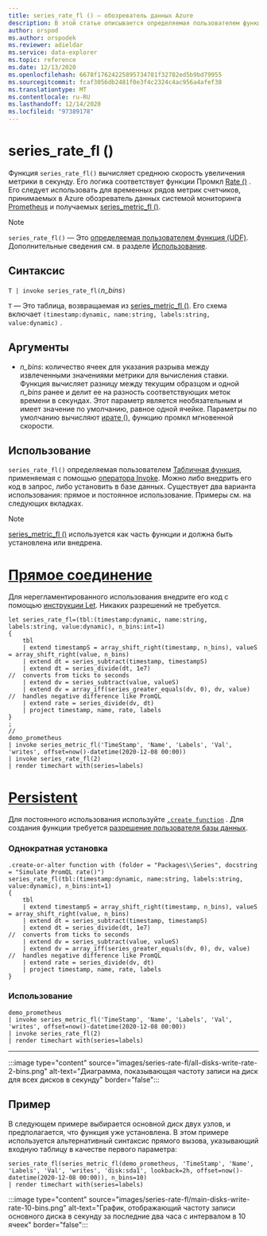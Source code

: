 ```yaml
---
title: series_rate_fl () — обозреватель данных Azure
description: В этой статье описывается определяемая пользователем функция series_rate_fl () в Azure обозреватель данных.
author: orspod
ms.author: orspodek
ms.reviewer: adieldar
ms.service: data-explorer
ms.topic: reference
ms.date: 12/13/2020
ms.openlocfilehash: 6678f17624225895734781f32782ed5b9bd79955
ms.sourcegitcommit: fcaf3056db2481f0e3f4c2324c4ac956a4afef38
ms.translationtype: MT
ms.contentlocale: ru-RU
ms.lasthandoff: 12/14/2020
ms.locfileid: "97389178"
---
```

# <a name="series_rate_fl"></a>series_rate_fl ()


Функция `series_rate_fl()` вычисляет среднюю скорость увеличения метрики в секунду. Его логика соответствует функции Промкл [Rate ()](https://prometheus.io/docs/prometheus/latest/querying/functions/#rate) . Его следует использовать для временных рядов метрик счетчиков, принимаемых в Azure обозреватель данных системой мониторинга [Prometheus](https://prometheus.io/) и получаемых [series_metric_fl ()](series-metric-fl.md).

> [!NOTE]
>`series_rate_fl()` — Это [определяемая пользователем функция (UDF)](../query/functions/user-defined-functions.md). Дополнительные сведения см. в разделе [Использование](#usage).

## <a name="syntax"></a>Синтаксис

`T | invoke series_rate_fl(`*n_bins*`)`

`T` — Это таблица, возвращаемая из [series_metric_fl ()](series-metric-fl.md). Его схема включает `(timestamp:dynamic, name:string, labels:string, value:dynamic)` .

## <a name="arguments"></a>Аргументы

* *n_bins*: количество ячеек для указания разрыва между извлеченными значениями метрики для вычисления ставки. Функция вычисляет разницу между текущим образцом и одной *n_bins* ранее и делит ее на разность соответствующих меток времени в секундах. Этот параметр является необязательным и имеет значение по умолчанию, равное одной ячейке. Параметры по умолчанию вычисляют [ирате ()](https://prometheus.io/docs/prometheus/latest/querying/functions/#irate), функцию промкл мгновенной скорости.

## <a name="usage"></a>Использование

`series_rate_fl()` определяемая пользователем [Табличная функция](../query/functions/user-defined-functions.md#tabular-function), применяемая с помощью [оператора Invoke](../query/invokeoperator.md). Можно либо внедрить его код в запрос, либо установить в базе данных. Существует два варианта использования: прямое и постоянное использование. Примеры см. на следующих вкладках.

> [!NOTE]
> [series_metric_fl ()](series-metric-fl.md) используется как часть функции и должна быть установлена или внедрена.

# <a name="ad-hoc"></a>[Прямое соединение](#tab/adhoc)

Для нерегламентированного использования внедрите его код с помощью [инструкции Let](../query/letstatement.md). Никаких разрешений не требуется.

<!-- csl: https://help.kusto.windows.net:443/Samples -->
```kusto
let series_rate_fl=(tbl:(timestamp:dynamic, name:string, labels:string, value:dynamic), n_bins:int=1)
{
    tbl
    | extend timestampS = array_shift_right(timestamp, n_bins), valueS = array_shift_right(value, n_bins)
    | extend dt = series_subtract(timestamp, timestampS)
    | extend dt = series_divide(dt, 1e7)                              //  converts from ticks to seconds
    | extend dv = series_subtract(value, valueS)
    | extend dv = array_iff(series_greater_equals(dv, 0), dv, value)  //  handles negative difference like PromQL
    | extend rate = series_divide(dv, dt)
    | project timestamp, name, rate, labels
}
;
//
demo_prometheus
| invoke series_metric_fl('TimeStamp', 'Name', 'Labels', 'Val', 'writes', offset=now()-datetime(2020-12-08 00:00))
| invoke series_rate_fl(2)
| render timechart with(series=labels)
```

# <a name="persistent"></a>[Persistent](#tab/persistent)

Для постоянного использования используйте [`.create function`](../management/create-function.md) . Для создания функции требуется [разрешение пользователя базы данных](../management/access-control/role-based-authorization.md).

### <a name="one-time-installation"></a>Однократная установка

<!-- csl: https://help.kusto.windows.net:443/Samples -->
```kusto
.create-or-alter function with (folder = "Packages\\Series", docstring = "Simulate PromQL rate()")
series_rate_fl(tbl:(timestamp:dynamic, name:string, labels:string, value:dynamic), n_bins:int=1)
{
    tbl
    | extend timestampS = array_shift_right(timestamp, n_bins), valueS = array_shift_right(value, n_bins)
    | extend dt = series_subtract(timestamp, timestampS)
    | extend dt = series_divide(dt, 1e7)                              //  converts from ticks to seconds
    | extend dv = series_subtract(value, valueS)
    | extend dv = array_iff(series_greater_equals(dv, 0), dv, value)  //  handles negative difference like PromQL
    | extend rate = series_divide(dv, dt)
    | project timestamp, name, rate, labels
}
```

### <a name="usage"></a>Использование

<!-- csl: https://help.kusto.windows.net:443/Samples -->
```kusto
demo_prometheus
| invoke series_metric_fl('TimeStamp', 'Name', 'Labels', 'Val', 'writes', offset=now()-datetime(2020-12-08 00:00))
| invoke series_rate_fl(2)
| render timechart with(series=labels)
```

---

:::image type="content" source="images/series-rate-fl/all-disks-write-rate-2-bins.png" alt-text="Диаграмма, показывающая частоту записи на диск для всех дисков в секунду" border="false":::

## <a name="example"></a>Пример

В следующем примере выбирается основной диск двух узлов, и предполагается, что функция уже установлена. В этом примере используется альтернативный синтаксис прямого вызова, указывающий входную таблицу в качестве первого параметра:
    
<!-- csl: https://help.kusto.windows.net:443/Samples -->
```kusto
series_rate_fl(series_metric_fl(demo_prometheus, 'TimeStamp', 'Name', 'Labels', 'Val', 'writes', 'disk:sda1', lookback=2h, offset=now()-datetime(2020-12-08 00:00)), n_bins=10)
| render timechart with(series=labels)
```
    
:::image type="content" source="images/series-rate-fl/main-disks-write-rate-10-bins.png" alt-text="График, отображающий частоту записи основного диска в секунду за последние два часа с интервалом в 10 ячеек" border="false":::
